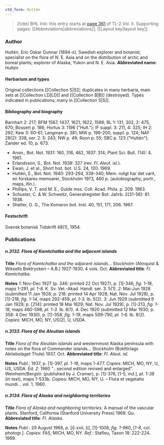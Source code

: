 ```yaml
---
std_form: Hultén
---
```


> [!cite] BHL link: this entry starts at [page 361](https://www.biodiversitylibrary.org/page/33068603) of TL-2 Vol. II.
> Supporting pages: [[Abbreviations|abbreviations]], [[Layout key|layout key]].

### Author

Hultén, Eric Oskar Gunnar (1894-x), Swedish explorer and botanist; specialist on the flora of N. E. Asia and on the distribution of arctic and boreal plants; explorer of Alaska, Yukon and N. E. Asia. 
**Abbreviated name**: *Hultén*

#### Herbarium and types

Original collections [[Collection S|S]]; duplicates in many herbaria, main sets at [[Collection LD|LD]] and [[Collection B|B]] (destroyed). Types indicated in publications; many in [[Collection S|S]].

#### Bibliography and biography

Barnhart 2: 217; BFM 1567, 1437, 1621, 1622, 1589; BL 1: 131, 302, 2: 475, 670; Bossert p. 186; Hortus 3: 1196 ("Hult."); IF suppl. 3: 211, 4: 325; IH 2: 292; Kew 3: 60-61; Langman p. 381; MW p. 199-200, suppl. p. 124; NAF 28(2): 338, ser. 2. 5: 243; NW p. 49; Roon p. 55; SBC p. 123 ("Hultén"); Zander ed. 10, p. 673.
- Anon., Bot. Not. 1931: 160, 316, 462, 1937: 314; Plant Sci. Bull. 7(4): 4. 1961.
- Erlandsson, S., Bot. Not. 1938: 327 (rev. *Fl. Aleut. isl.*).
- Ewan, J. et al., Short hist. bot. U.S. 24, 120. 1969.
- Hultén, E., Bot. Not. 1940: 293-294, 339-340; Mem. roligt har det varit, en forskares memoarer, Stockholm 1973, 460 p. (autobiography, portr., maps, itin.).
- Phillips, V. T. and M. E., Guide mss. Coll. Acad. Phila. p. 209. 1963.
- Schuster, C. & W. Schweitz, Generalregister Bot. Jahrb. 2(31-56): 81. 1938.
- Shetler, G. G., The Komarov bot. Inst. 40, 151, 171, 206. 1967.

#### Festschrift

Svensk botanisk Tidskrift 48(1), 1954.

### Publications

##### n.3132. Flora of Kamtchatka and the adjacent islands

**Title**
*Flora of Kamtchatka and the adjacent islands*... Stockholm (Almquist & Wiksells Boktryckeri – A.B.) 1927-1930. 4 vols. Oct.
**Abbreviated title**: *Fl. Kamtchatka*.

**Notes**
*1*: Nov-Dec 1927 (p. 346: printed 22 Oct 1927), p. \[1\]-346, *fig. 1-18*, maps 1-291, *pl. 1-6.* K. Sv. Vet.-Akad. Handl. ser. 3. 5(1).
*2*: Mai-Jun 1928 (submitted 11 Jan 1928; p. 218: printed 14 Apr 1928; Nat. Nov. Jul 1928), p. \[1\]-218, *fig. 1-14*, maps 292-459, *pl. 1-3.* Ib. 5(2).
*3*: Jun 1929 (submitted 9 Jan 1929; p. \[214\]: printed 18 Mai 1829; Nat. Nov. Jul 1929), p. \[1\]-213, *fig. 1-18*, maps 460-598, *pl. 1-3.* Ib. 8(1).
*4*: Dec 1920 (submitted 12 Mar 1930; p. 358: 4 Dec 1930), p. \[1\]-358, *fig. 1-19*, maps 599-790, *pl. 1-6.* Ib. 8(2).
*Copies*: MICH, MO, NY, US(2), U, USDA.

##### n.3133. Flora of the Aleutian islands

**Title**
*Flora of the Aleutian islands* and westernmost Alaska peninsula with notes on the flora of Commander islands... Stockholm (Bokförlags Aktiebolaget Thule) 1937. Oct.
**Abbreviated title**: *Fl. Aleut. isl.*

**Notes**
*Publ*.: 1937, p. \[1\]-397, *pl. 1-16*, maps 1-477. *Copies*: MICH, MO, NY, U, US, USDA.
*Ed. 2*: 1960 "...second edition revised and enlarged". Weinheim/Bergstr. (published by J. Cramer), p. \[1\]-376, \[1-5, ind.\], *pl. 1-38* (in text), maps 1-533b.
*Copies*: MICH, MO, NY, U. – Flora et vegetatio mundi... vol. 1, 1960.

##### n.3134. Flora of Alaska and neighboring territories

**Title**
*Flora of Alaska and neighboring territories*. A manual of the vascular plants. Stanford, California (Stanford University Press) 1968. Qu.
**Abbreviated title**: *Fl. Alaska*.

**Notes**
*Publ*.: 29 August 1968, p. \[i\]-xxii, \[i\], \[1\]-1008, *fig. 1-960*, \[*1-8*, col. photogr.\]. *Copies*: FAS, MICH, MO, NY.
*Ref*.: Stafleu, Taxon 18: 222-224. 1969.

